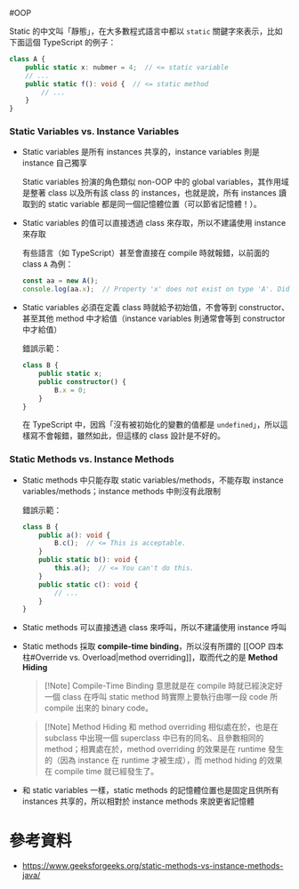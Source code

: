 #OOP 

Static 的中文叫「靜態」，在大多數程式語言中都以 `static` 關鍵字來表示，比如下面這個 TypeScript 的例子：

```TypeScript
class A {
    public static x: nubmer = 4;  // <= static variable
    // ...
    public static f(): void {  // <= static method
        // ...
    }
}
```

### Static Variables vs. Instance Variables

- Static variables 是所有 instances 共享的，instance variables 則是 instance 自己獨享

    Static variables 扮演的角色類似 non-OOP 中的 global variables，其作用域是整著 class 以及所有該 class 的 instances，也就是說，所有 instances 讀取到的 static variable 都是同一個記憶體位置（可以節省記憶體！）。

- Static variables 的值可以直接透過 class 來存取，所以不建議使用 instance 來存取

    有些語言（如 TypeScript）甚至會直接在 compile 時就報錯，以前面的 class `A` 為例：

    ```TypeScript
    const aa = new A();
    console.log(aa.x);  // Property 'x' does not exist on type 'A'. Did you mean to access the static member 'A.x' instead?
    ```

- Static variables 必須在定義 class 時就給予初始值，不會等到 constructor、甚至其他 method 中才給值（instance variables 則通常會等到 constructor 中才給值）

    錯誤示範：

    ```TypeScript
    class B {
        public static x;
        public constructor() {
            B.x = 0;
        }
    }
    ```

    在 TypeScript 中，因爲「沒有被初始化的變數的值都是 `undefined`」，所以這樣寫不會報錯，雖然如此，但這樣的 class 設計是不好的。
### Static Methods vs. Instance Methods

- Static methods 中只能存取 static variables/methods，不能存取 instance variables/methods；instance methods 中則沒有此限制

    錯誤示範：

    ```TypeScript
    class B {
        public a(): void {
            B.c();  // <= This is acceptable.
        }
        public static b(): void {
            this.a();  // <= You can't do this.
        }
        public static c(): void {
            // ...
        }
    }
    ```

- Static methods 可以直接透過 class 來呼叫，所以不建議使用 instance 呼叫

- Static methods 採取 **compile-time binding**，所以沒有所謂的 [[OOP 四本柱#Override vs. Overload|method overriding]]，取而代之的是 **Method Hiding**

    > [!Note] Compile-Time Binding
    >意思就是在 compile 時就已經決定好一個 class 在呼叫 static method 時實際上要執行由哪一段 code 所 compile 出來的 binary code。

    > [!Note] Method Hiding
    >和 method overriding 相似處在於，也是在 subclass 中出現一個 superclass 中已有的同名、且參數相同的 method；相異處在於，method overriding 的效果是在 runtime 發生的（因為 instance 在 runtime 才被生成），而 method hiding 的效果在 compile time 就已經發生了。
    
- 和 static variables 一樣，static methods 的記憶體位置也是固定且供所有 instances 共享的，所以相對於 instance methods 來說更省記憶體

# 參考資料

- <https://www.geeksforgeeks.org/static-methods-vs-instance-methods-java/>
